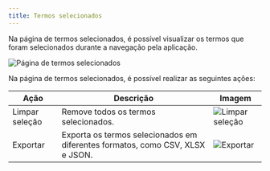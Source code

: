 ```yaml
---
title: Termos selecionados
---
```


Na página de termos selecionados, é possível visualizar os termos que foram selecionados durante a navegação pela aplicação. 

![Página de termos selecionados](guide/public/termos-selecionados.png)

Na página de termos selecionados, é possível realizar as seguintes ações:

| Ação | Descrição | Imagem |
|------|-----------| ------|
| Limpar seleção | Remove todos os termos selecionados. | ![Limpar seleção](guide/public/botao-limpar-selecao.png) |
| Exportar | Exporta os termos selecionados em diferentes formatos, como CSV, XLSX e JSON. | ![Exportar](guide/public/botao-exportar.png) |



